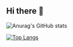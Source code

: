 ## Hi there 👋

![Anurag's GitHub stats](https://github-readme-stats.vercel.app/api?username=Jettneon&show_icons=true&theme=transparent)

[![Top Langs](https://github-readme-stats.vercel.app/api/top-langs/?username=Jettneon&layout=pie)](https://github.com/anuraghazra/github-readme-stats)
<!--
**Jettneon/Jettneon** is a ✨ _special_ ✨ repository because its `README.md` (this file) appears on your GitHub profile.

Here are some ideas to get you started:

- 🔭 I’m currently working on ...
- 🌱 I’m currently learning ...
- 👯 I’m looking to collaborate on ...
- 🤔 I’m looking for help with ...
- 💬 Ask me about ...
- 📫 How to reach me: ...
- 😄 Pronouns: ...
- ⚡ Fun fact: ...
-->
